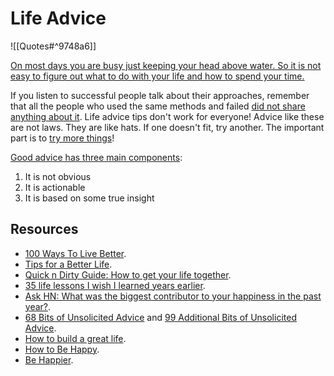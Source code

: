 # Life Advice

![[Quotes#^9748a6]]

[On most days you are busy just keeping your head above water. So it is not easy to figure out what to do with your life and how to spend your time.](https://youtu.be/JXeJANDKwDc)

If you listen to successful people talk about their approaches, remember that all the people who used the same methods and failed [did not share anything about it](https://en.wikipedia.org/wiki/Survivorship_bias). Life advice tips don't work for everyone! Advice like these are not laws. They are like hats. If one doesn't fit, try another. The important part is to [try more things](https://www.lesswrong.com/posts/ZzCxs2AFThcTfFeKr/try-more-things)!

[Good advice has three main components](https://atis.substack.com/p/most-advice-is-pretty-bad):
1. It is not obvious
2. It is actionable
3. It is based on some true insight

## Resources

- [100 Ways To Live Better](https://www.lesswrong.com/posts/HJeD6XbMGEfcrx3mD/100-ways-to-live-better).
- [Tips for a Better Life](https://www.lesswrong.com/posts/7hFeMWC6Y5eaSixbD/100-tips-for-a-better-life).
- [Quick n Dirty Guide: How to get your life together](https://www.reddit.com/r/selfimprovement/comments/j9i0bx/quick_n_dirty_guide_how_to_get_your_life/).
- [35 life lessons I wish I learned years earlier](https://www.reddit.com/r/selfimprovement/comments/l5fuxd/35_life_lessons_i_wish_i_learned_years_earlier/).
- [Ask HN: What was the biggest contributor to your happiness in the past year?](https://news.ycombinator.com/item?id=26528011).
- [68 Bits of Unsolicited Advice](https://kk.org/thetechnium/68-bits-of-unsolicited-advice/) and [99 Additional Bits of Unsolicited Advice](https://kk.org/thetechnium/99-additional-bits-of-unsolicited-advice/).
- [How to build a great life](https://mobile.twitter.com/Camp4/status/1402689150353129472).
- [How to Be Happy](https://www.lesswrong.com/posts/ZbgCx2ntD5eu8Cno9/how-to-be-happy).
- [Be Happier](https://www.lesswrong.com/posts/JHcTP4Ad8QAmRTCZm/be-happier).
